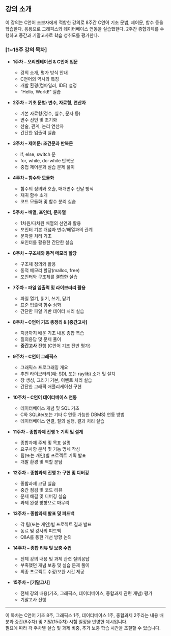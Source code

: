 ## 강의 소개
이 강의는 C언어 초보자에게 적합한 강의로 8주간 C언어 기초 문법, 제어문, 함수 등을 학습한다. 응용으로 그래픽스와 데이터베이스 연동을 실습했한다. 2주간 종합과제를 수행하고 중간과 기말고사로 학습 성취도를 평가한다.

### **[1~15주 강의 목차]**

- **1주차 – 오리엔테이션 & C언어 입문**  
  - 강의 소개, 평가 방식 안내  
  - C언어의 역사와 특징  
  - 개발 환경(컴파일러, IDE) 설정  
  - “Hello, World!” 실습

- **2주차 – 기초 문법: 변수, 자료형, 연산자**  
  - 기본 자료형(정수, 실수, 문자 등)  
  - 변수 선언 및 초기화  
  - 산술, 관계, 논리 연산자  
  - 간단한 입출력 실습

- **3주차 – 제어문: 조건문과 반복문**  
  - if, else, switch 문  
  - for, while, do-while 반복문  
  - 중첩 제어문과 실습 문제 풀이

- **4주차 – 함수와 모듈화**  
  - 함수의 정의와 호출, 매개변수 전달 방식  
  - 재귀 함수 소개  
  - 코드 모듈화 및 함수 분리 실습

- **5주차 – 배열, 포인터, 문자열**  
  - 1차원/다차원 배열의 선언과 활용  
  - 포인터 기본 개념과 변수/배열과의 관계  
  - 문자열 처리 기초  
  - 포인터를 활용한 간단한 실습

- **6주차 – 구조체와 동적 메모리 할당**  
  - 구조체 정의와 활용  
  - 동적 메모리 할당(malloc, free)  
  - 포인터와 구조체를 결합한 실습

- **7주차 – 파일 입출력 및 라이브러리 활용**  
  - 파일 열기, 읽기, 쓰기, 닫기  
  - 표준 입출력 함수 심화  
  - 간단한 파일 기반 데이터 처리 실습

- **8주차 – C언어 기초 총정리 & **[중간고사]****  
  - 지금까지 배운 기초 내용 종합 복습  
  - 질의응답 및 문제 풀이  
  - **중간고사** 진행 (C언어 기초 전반 평가)

- **9주차 – C언어 그래픽스**  
  - 그래픽스 프로그래밍 개요  
  - 추천 라이브러리(예: SDL 또는 raylib) 소개 및 설치  
  - 창 생성, 그리기 기본, 이벤트 처리 실습  
  - 간단한 그래픽 애플리케이션 구현

- **10주차 – C언어 데이터베이스 연동**  
  - 데이터베이스 개념 및 SQL 기초  
  - C와 SQLite(또는 기타 C 연동 가능한 DBMS) 연동 방법  
  - 데이터베이스 연결, 질의 실행, 결과 처리 실습

- **11주차 – 종합과제 진행 1: 기획 및 설계**  
  - 종합과제 주제 및 목표 설명  
  - 요구사항 분석 및 기능 명세 작성  
  - 팀(또는 개인)별 프로젝트 기획 발표  
  - 개발 환경 및 역할 분담

- **12주차 – 종합과제 진행 2: 구현 및 디버깅**  
  - 종합과제 코딩 실습  
  - 중간 점검 및 코드 리뷰  
  - 문제 해결 및 디버깅 실습  
  - 과제 완성 방향으로 마무리

- **13주차 – 종합과제 발표 및 피드백**  
  - 각 팀(또는 개인)별 프로젝트 결과 발표  
  - 동료 및 강사의 피드백  
  - Q&A를 통한 개선 방향 논의

- **14주차 – 종합 리뷰 및 보충 수업**  
  - 전체 강의 내용 및 과제 관련 질의응답  
  - 부족했던 개념 보충 및 실습 문제 풀이  
  - 최종 프로젝트 수정/보완 시간 제공

- **15주차 – **[기말고사]****  
  - 전체 강의 내용(기초, 그래픽스, 데이터베이스, 종합과제 관련 개념) 평가  
  - 기말고사 진행

---

이 목차는 C언어 기초 8주, 그래픽스 1주, 데이터베이스 1주, 종합과제 2주라는 내용 배분과 중간(8주차) 및 기말(15주차) 시험 일정을 반영한 예시입니다.  
필요에 따라 각 주차별 실습 및 과제 비중, 추가 보충 학습 시간을 조절할 수 있습니다.
